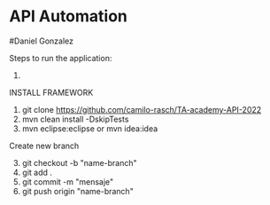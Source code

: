 # API Automation

#Daniel Gonzalez

Steps to run the application:

1.
  
INSTALL FRAMEWORK

1. git clone https://github.com/camilo-rasch/TA-academy-API-2022
2. mvn clean install -DskipTests
3. mvn eclipse:eclipse or mvn idea:idea

Create new branch

3. git checkout -b "name-branch"
4. git add .
5. git commit -m "mensaje"
6. git push origin "name-branch"
